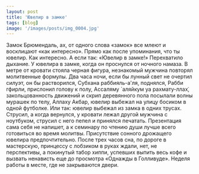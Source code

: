 ```yaml
---
layout: post
title: 'Ювелир в замке'
tags: [blog]
image: '/images/posts/img_0004.jpg'
---
```


Замок Брюмендаль, ах, от одного слова «замок» все млеют и восклицают «как интересно». Прямо как после упоминания, что ты ювелир. Как интересно. А если так: «Ювелир в замке!» Перехватило дыхание. У ювелира в замке, когда он проснулся от ночного намаза. В метре от кровати стояла черная фигура, незнакомый мужчина повторял молитвенные формулы. Два часа ночи, если бы лунный свет не очертил силуэт, он бы растворился, Субхана раббияль-а'ля, поднялся, Рабби гфирли, прислонил голову к полу, Ассаляму `аляйкум уа рахмату-ллах̇, закольцованность движений и скрип деревянного пола посылали волны мурашек по телу, Аллаху Акбар, ювелир выбежал на улицу босиком в одной футболке. Или так: ювелир выбежал из замка в одних трусах. Струсил, а когда вернулся, у кровати лежал другой мужчина с ноутбуком, струсил с него пепел и принялся печатать. Презентация сама себя не напишет, а к семинару по чтению души лучше всего готовиться во время молитвы. Присутствие сонного дрожащего ювелира предпочтительно. После трех часов сна, по дороге в мастерскую, принцессу с лобзиком в руках ждали, нет, не перспективы, а покинутый табор хиппи, успевших выпить весь кофе и вызвать ненависть еще до просмотра «Однажды в Голливуде». Неделя работы в месте, где не закрываются двери.
